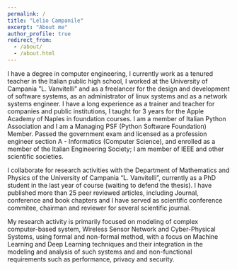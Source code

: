 ```yaml
---
permalink: /
title: "Lelio Campanile"
excerpt: "About me"
author_profile: true
redirect_from: 
  - /about/
  - /about.html
---
```




I have a degree in computer engineering, I currently work as a tenured teacher in the Italian public high school, I worked at the University of Campania ”L. Vanvitelli” and as a freelancer for the design and development of software systems, as an administrator of linux systems and as a network systems engineer. I have a long experience as a trainer and teacher for companies and public institutions,  I taught for 3 years for the Apple Academy of Naples in foundation courses. I am a member of Italian Python Association and I am a Managing PSF (Python Software Foundation) Member. Passed the government exam and licensed as a profession engineer section A - Informatics (Computer Science), and enrolled as a member of the Italian Engineering Society;  I am member of IEEE and other scientific societies.

I collaborate for research activities with the Department of Mathematics and Physics of the University of Campania “L. Vanvitelli”, currently as a PhD student in the last year of course (waiting to defend the thesis). I have published more than 25 peer reviewed articles, including Journal, conference and book chapters and I have served as scientific conference commitee, chairman and reviewer for several scientific journal. 

My research activity is primarily focused on modeling of complex computer-based system, Wireless Sensor Network and Cyber-Physical Systems, using formal and non-formal method, with a focus on Machine Learning and Deep Learning techniques and their integration in the modeling and analysis of such systems and  and non-functional requirements such as performance, privacy and security.
